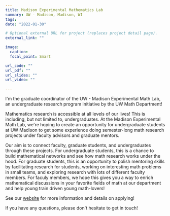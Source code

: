 ```yaml
---
title: Madison Experimental Mathematics Lab
summary: UW - Madison, Madison, WI
tags:
date: "2022-01-30"

# Optional external URL for project (replaces project detail page).
external_link: ""

image:
  caption: 
  focal_point: Smart

url_code: ""
url_pdf: ""
url_slides: ""
url_video: ""

---
```


I'm the graduate coordinator of the UW - Madison Experimental Math Lab, an undergraduate research program initiative by the UW Math Department!

Mathematics research is accessible at all levels of our lives! This is including, but not limited to, undergraduates. At the Madison Experimental Math Lab, we're hoping to create an opportunity for undergraduate students at UW Madison to get some experience doing semester-long math research projects under faculty advisors and graduate mentors. 

Our aim is to connect faculty, graduate students, and undergraduates through these projects. For undergraduate students, this is a chance to build mathematical networks and see how math research works under the hood. For graduate students, this is an opportunity to polish  mentoring skills by facilitating research for students, working on interesting math problems in small teams, and exploring research with lots of different faculty members. For faculy members, we hope this gives you a way to enrich mathematical discussions in your favorite fields of math at our department and help young train driven young math-lovers!

See our [website](https://mxm.math.wisc.edu/) for more information and details on applying!


If you have any questions, please don't hesitate to get in touch! 


